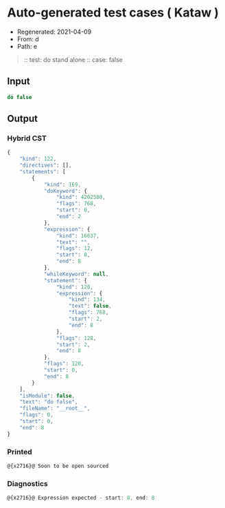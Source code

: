 # Auto-generated test cases ( Kataw )
- Regenerated: 2021-04-09
- From: d
- Path: e
> :: test: do stand alone
> :: case: false
## Input

`````js
do false
`````

## Output

### Hybrid CST

```javascript
{
    "kind": 122,
    "directives": [],
    "statements": [
        {
            "kind": 169,
            "doKeyword": {
                "kind": 4202580,
                "flags": 768,
                "start": 0,
                "end": 2
            },
            "expression": {
                "kind": 16637,
                "text": "",
                "flags": 12,
                "start": 8,
                "end": 8
            },
            "whileKeyword": null,
            "statement": {
                "kind": 120,
                "expression": {
                    "kind": 134,
                    "text": false,
                    "flags": 768,
                    "start": 2,
                    "end": 8
                },
                "flags": 128,
                "start": 2,
                "end": 8
            },
            "flags": 128,
            "start": 0,
            "end": 8
        }
    ],
    "isModule": false,
    "text": "do false",
    "fileName": "__root__",
    "flags": 0,
    "start": 0,
    "end": 8
}
```

### Printed

```javascript
@{x2716}@ Soon to be open sourced
```

### Diagnostics

```javascript
@{x2716}@ Expression expected - start: 8, end: 8

```

